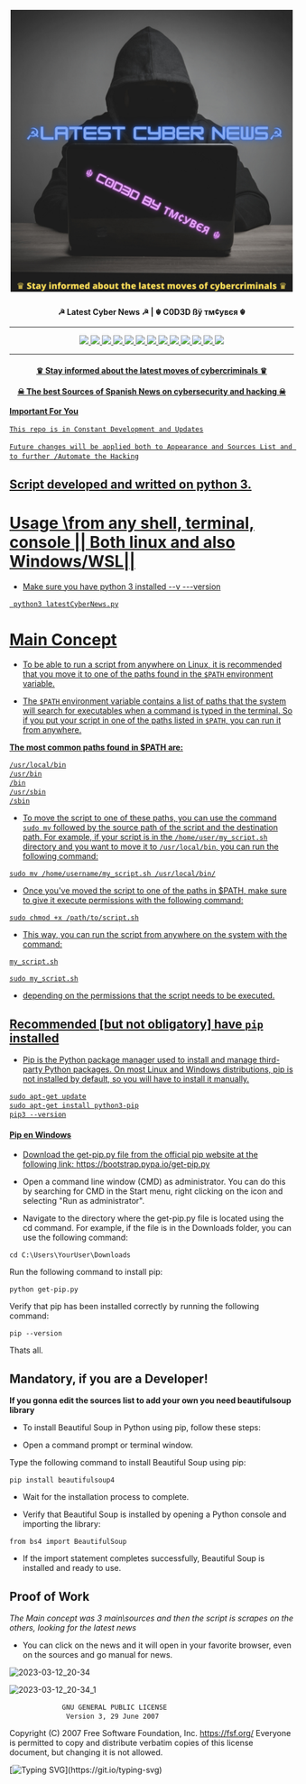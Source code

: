 
<h1 align="center">
  <br>
  <a href="https://github.com/tmcybers/Latest-Cyber-News"><img src="latestCyberNews.png" width="500px" alt="gmailHack"></a>
</h1>

<h4 align="center"> ☭ Latest Cyber News ☭ | ☬ C0D3D ßÿ тм¢увєя ☬ </h4>

---

<p align="center">
<a href="https://github.com/tmcybers/Latest-Cyber-News/"><img src="https://img.shields.io/badge/python3-yellowgreen">
<a href="https://github.com/tmcybers/Latest-Cyber-News/releases/tag/latest_cyber_news"><img src="https://img.shields.io/badge/downloads-36734-green">
<a href="https://github.com/tmcybers/Latest-Cyber-News/releases/tag/latest_cyber_news"><img src="https://img.shields.io/badge/releases-v.0.1.1-red">
<a href="https://github.com/tmcybers/Latest-Cyber-News/releases/tag/latest_cyber_news"><img src="https://img.shields.io/badge/contributors-☬тм¢увєя ☬-orange">
<a href="https://github.com/tmcybers/Latest-Cyber-News/issues"><img src="https://img.shields.io/badge/open%20issues-0-blue">
<a href="https://github.com/tmcybers/Latest-Cyber-News/discussions"><img src="https://img.shields.io/badge/discussions-0-orange">
<a href="https://t.me/+l5WYQySOL-0yMDQ0"><img src="https://img.shields.io/badge/chat-online-brightgreen?style=plastic&logo=telegram">
<a href="https://twitter.com/tmcybers"><img src="https://img.shields.io/badge/folow-tmcyber-blue?style=plastic&logo=twitter">
<a href="https://ioc.exchange/@tmcyber"><img src="https://img.shields.io/badge/folow-tmcyber-blue?style=plastic&logo=mastodon">
<a href="https://tmcybers.github.io/blog"><img src="https://img.shields.io/badge/Write%20ups-Blog-red?style=plastic&logo=hackthebox">
  <a href="https://wakatime.com/@tmcyber"><img src="https://img.shields.io/badge/Developer-Blog-orange?style=plastic&logo=python">
<a href="https://tmcybers.github.io/Donate"><img src="https://img.shields.io/badge/support-tmcyber-blue?style=plastic&logo=donate">
<a href="https://ko-fi.com/tmcyber"><img src="https://img.shields.io/badge/Support%20me-Ko--Fi-brightgreen?style=plastic&logo=ko-fi">

</p>
  
---
  
   <h4 align="center">  ♛ Stay informed about the latest moves of cybercriminals ♛ </h4>
  
  <h4 align="center"> ☠ The best Sources of Spanish News on cybersecurity and hacking ☠  </h4>

  
  **Important For You**

  `This repo is in Constant Development and Updates`

  `Future changes will be applied both to Appearance and Sources List and to further /Automate the Hacking`  
  
  ## Script developed and writted on python 3.
  
  
  # Usage \from any shell, terminal, console || Both linux and also Windows/WSL||
  
  * Make sure you have python 3 installed --v ---version
  
 ```
  python3 latestCyberNews.py
 ```
  
# Main Concept 
  
* To be able to run a script from anywhere on Linux, it is recommended that you move it to one of the paths found in the `$PATH` environment variable.

* The `$PATH` environment variable contains a list of paths that the system will search for executables when a command is typed in the terminal. So if you put your script in one of the paths listed in `$PATH`, you can run it from anywhere.

**The most common paths found in $PATH are:**
```
/usr/local/bin
/usr/bin
/bin
/usr/sbin
/sbin
```
  
* To move the script to one of these paths, you can use the command `sudo mv` followed by the source path of the script and the destination path. For example, if your script is in the `/home/user/my_script.sh` directory and you want to move it to `/usr/local/bin`, you can run the following command:

```
sudo mv /home/username/my_script.sh /usr/local/bin/
```
* Once you've moved the script to one of the paths in $PATH, make sure to give it execute permissions with the following command:

```
sudo chmod +x /path/to/script.sh
```
* This way, you can run the script from anywhere on the system with the command:

```
my_script.sh
```

```
sudo my_script.sh
```
  
* depending on the permissions that the script needs to be executed.  
  
  
  
## Recommended [but not obligatory] **have `pip` installed**
  
  * Pip is the Python package manager used to install and manage third-party Python packages. On most Linux and Windows distributions, pip is not installed by default, so you will have to install it manually.
  
```
sudo apt-get update
sudo apt-get install python3-pip
pip3 --version
```
#### Pip en Windows
  
* Download the get-pip.py file from the official pip website at the following link: https://bootstrap.pypa.io/get-pip.py

* Open a command line window (CMD) as administrator. You can do this by searching for CMD in the Start menu, right clicking on the icon and selecting "Run as administrator".

* Navigate to the directory where the get-pip.py file is located using the cd command. For example, if the file is in the Downloads folder, you can use the following command:

```
cd C:\Users\YourUser\Downloads
```
  
Run the following command to install pip:

```
python get-pip.py
```

Verify that pip has been installed correctly by running the following command:
  
```
pip --version
```
  
Thats all.
  
## Mandatory, if you are a Developer! 

**If you gonna edit the sources list to add your own you need beautifulsoup library**

* To install Beautiful Soup in Python using pip, follow these steps:

* Open a command prompt or terminal window.

Type the following command to install Beautiful Soup using pip:

```
pip install beautifulsoup4
```


* Wait for the installation process to complete.

* Verify that Beautiful Soup is installed by opening a Python console and importing the library:

```
from bs4 import BeautifulSoup
```
* If the import statement completes successfully, Beautiful Soup is installed and ready to use.
  
## Proof of Work

  *The Main concept was 3 main\sources and then the script is scrapes on the others, looking for the latest news*
  
  * You can click on the news and it will open in your favorite browser, even on the sources and go manual for news.  
  
![2023-03-12_20-34](https://user-images.githubusercontent.com/97669969/224800950-69dfdd59-da4f-4cb4-a4ef-169e26375d6d.png)
 
  

  
![2023-03-12_20-34_1](https://user-images.githubusercontent.com/97669969/224802406-53121010-e1c1-4c82-8acd-7f196e0bede2.png)

  
  
                 GNU GENERAL PUBLIC LICENSE
                  Version 3, 29 June 2007

 Copyright (C) 2007 Free Software Foundation, Inc. <https://fsf.org/>
 Everyone is permitted to copy and distribute verbatim copies
 of this license document, but changing it is not allowed.

[![Typing SVG](https://readme-typing-svg.herokuapp.com?font=Courier+new&color=%23808080&size=30&width=1000&duration=6969&lines=I+am+not+responsible+for+[the+misuse+of+my+tools]!)](https://git.io/typing-svg)
  
